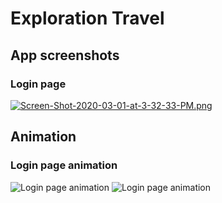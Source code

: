# Exploration Travel

## App screenshots
### Login page

[![Screen-Shot-2020-03-01-at-3-32-33-PM.png](https://i.postimg.cc/qM3v94vk/Screen-Shot-2020-03-01-at-3-32-33-PM.png)](https://postimg.cc/nCnxm8m5)

## Animation
### Login page animation

![Login page animation](https://media.giphy.com/media/MB7GZWJx8GGpEtLfDg/giphy.gif)
![Login page animation](https://media.giphy.com/media/QsZoULtPLCfjzA4fbV/giphy.gif)
